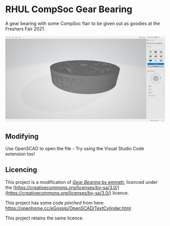 # RHUL CompSoc Gear Bearing
A gear bearing with some CompSoc flair to be given out as goodies at the Freshers Fair 2021.

![Gear Bearing](.github/ApplicationFrameHost_xByuXspqDV.png)

## Modifying
Use OpenSCAD to open the file - Try using the Visual Studio Code extension too!

## Licencing
This project is a modification of [_Gear Bearing_ by emmett](https://www.thingiverse.com/thing:53451), licenced under the [https://creativecommons.org/licenses/by-sa/3.0/](https://creativecommons.org/licenses/by-sa/3.0/) licence.

This project has some code _pinched_ from here: https://openhome.cc/eGossip/OpenSCAD/TextCylinder.html

This project retains the same licence.
